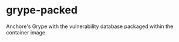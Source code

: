 # grype-packed
Anchore's Grype with the vulnerability database packaged within the container image.
